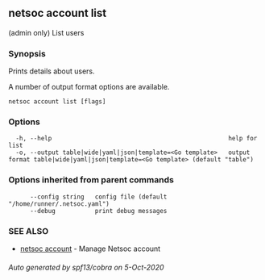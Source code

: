 ## netsoc account list

(admin only) List users

### Synopsis

Prints details about users.

A number of output format options are available.


```
netsoc account list [flags]
```

### Options

```
  -h, --help                                                 help for list
  -o, --output table|wide|yaml|json|template=<Go template>   output format table|wide|yaml|json|template=<Go template> (default "table")
```

### Options inherited from parent commands

```
      --config string   config file (default "/home/runner/.netsoc.yaml")
      --debug           print debug messages
```

### SEE ALSO

* [netsoc account](netsoc_account.md)	 - Manage Netsoc account

###### Auto generated by spf13/cobra on 5-Oct-2020
